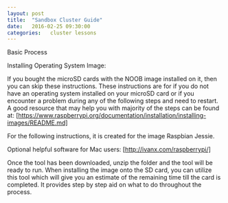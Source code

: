 ```yaml
---
layout: post
title:  "Sandbox Cluster Guide"
date:   2016-02-25 09:30:00 
categories:   cluster lessons
---
```


Basic Process

Installing Operating System Image:

If you bought the microSD cards with the NOOB image installed on it, then you can skip these instructions. These instructions are for if you do not have an operating system installed on your microSD card or if you encounter a problem during any of the following steps and need to restart. A good resource that may help you with majority of the steps can be found at: [https://www.raspberrypi.org/documentation/installation/installing-images/README.md]

For the following instructions, it is created for the image Raspbian Jessie.

Optional helpful software for Mac users: [http://ivanx.com/raspberrypi/]

Once the tool has been downloaded, unzip the folder and the tool will be ready to run. When installing the image onto the SD card, you can utilize this tool which will give you an estimate of the remaining time till the card is completed. It provides step by step aid on what to do throughout the process.


[https://www.raspberrypi.org/documentation/installation/installing-images/README.md]:https://www.raspberrypi.org/documentation/installation/installing-images/README.md
[http://ivanx.com/raspberrypi/]:http://ivanx.com/raspberrypi/

